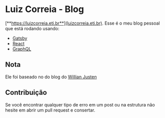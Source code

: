# Luiz Correia - Blog

[**https://luizcorreia.eti.br**](luizcorreia.eti.br).
Esse é o meu blog pessoal que está rodando usando:
- [Gatsby](https://www.gatsbyjs.org)
- [React](https://reactjs.org)
- [GraphQL](https://graphql.org)

## Nota

Ele foi baseado no do blog do [Willian Justen](https://github.com/willianjusten/willianjusten.com.br)

## Contribuição

Se você encontrar qualquer tipo de erro em um post ou na estrutura não hesite em abrir um pull request e consertar.



